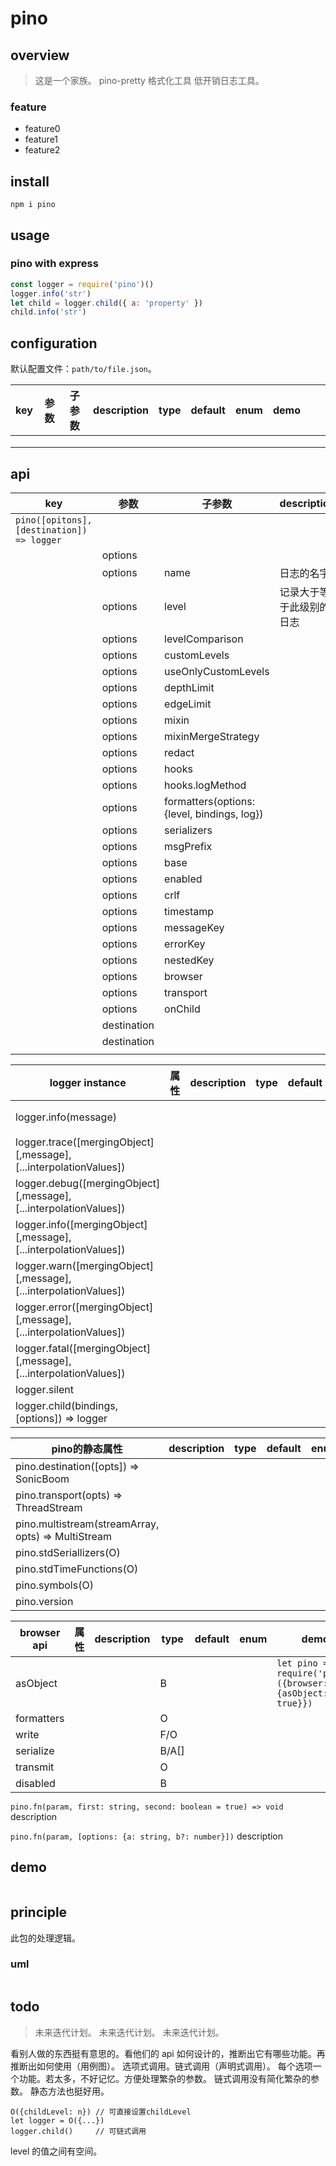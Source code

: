 # pino

## overview

> 这是一个家族。
> pino-pretty 格式化工具
> 低开销日志工具。

### feature

- feature0
- feature1
- feature2

## install

`npm i pino`

## usage

### pino with express

```js
const logger = require('pino')()
logger.info('str')
let child = logger.child({ a: 'property' })
child.info('str')
```

## configuration

默认配置文件：`path/to/file.json`。

<!-- prettier-ignore-start -->
|key|参数|子参数|description|type|default|enum|demo|||
|-|-|-|-|-|-|-|-|-|-|
|||||||||||
|||||||||||
|||||||||||
<!-- prettier-ignore-end -->

## api

<!-- prettier-ignore-start -->
|key|参数|子参数|description|type|default|enum|demo|||
|-|-|-|-|-|-|-|-|-|-|
|`pino([opitons], [destination]) => logger`||||||||||
||options|||||||||
||options|name|日志的名字|string|undefined|||||
||options|level|记录大于等于此级别的日志|string|'info'|`'fatal'60,'error'50,'warn'40,'info'30,'debug'20,'trace'10,'silent'无限`||||
||options|levelComparison||||||||
||options|customLevels||||||||
||options|useOnlyCustomLevels||||||||
||options|depthLimit||||||||
||options|edgeLimit||||||||
||options|mixin||||||||
||options|mixinMergeStrategy||||||||
||options|redact||||||||
||options|hooks||||||||
||options|hooks.logMethod||||||||
||options|formatters(options: {level, bindings, log})||||||||
||options|serializers||||||||
||options|msgPrefix||||||||
||options|base||||||||
||options|enabled||||||||
||options|crlf||||||||
||options|timestamp||||||||
||options|messageKey||||||||
||options|errorKey||||||||
||options|nestedKey||||||||
||options|browser||||||||
||options|transport||||||||
||options|onChild||||||||
||destination|||||||||
||destination|||||||||
|||||||||||
<!-- prettier-ignore-end -->

<!-- prettier-ignore-start -->
|logger instance|属性|description|type|default|enum|demo||||
|-|-|-|-|-|-|-|-|-|-|
|logger.info(message)||||||`logger.info('%o hello %s', {k: 2}, 'world')`||||
|logger.trace([mergingObject][,message], [...interpolationValues])||||||||||
|logger.debug([mergingObject][,message], [...interpolationValues])||||||||||
|logger.info([mergingObject][,message], [...interpolationValues])||||||||||
|logger.warn([mergingObject][,message], [...interpolationValues])||||||||||
|logger.error([mergingObject][,message], [...interpolationValues])||||||||||
|logger.fatal([mergingObject][,message], [...interpolationValues])||||||||||
|logger.silent||||||||||
|logger.child(bindings, [options]) => logger||||||||||
<!-- prettier-ignore-end -->

<!-- prettier-ignore-start -->
|pino的静态属性|description|type|default|enum|demo|||||
|-|-|-|-|-|-|-|-|-|-|
|pino.destination([opts]) => SonicBoom||||||||||
|pino.transport(opts) => ThreadStream||||||||||
|pino.multistream(streamArray, opts) => MultiStream||||||||||
|pino.stdSeriallizers(O)||||||||||
|pino.stdTimeFunctions(O)||||||||||
|pino.symbols(O)||||||||||
|pino.version||||||||||
<!-- prettier-ignore-end -->

<!-- prettier-ignore-start -->
|browser api|属性|description|type|default|enum|demo||||
|-|-|-|-|-|-|-|-|-|-|
|asObject|||B|||`let pino = require('pino')({browser: {asObject: true}})`||||
|formatters|||O|||||||
|write|||F/O|||||||
|serialize|||B/A[]|||||||
|transmit|||O|||||||
|disabled|||B|||||||
<!-- prettier-ignore-end -->

`pino.fn(param, first: string, second: boolean = true) => void`
description

`pino.fn(param, [options: {a: string, b?: number}])`
description

## demo

```

```

## principle

此包的处理逻辑。

### uml

```

```

## todo

> 未来迭代计划。
> 未来迭代计划。
> 未来迭代计划。

看别人做的东西挺有意思的。看他们的 api 如何设计的，推断出它有哪些功能。再推断出如何使用（用例图）。
选项式调用。链式调用（声明式调用）。
每个选项一个功能。若太多，不好记忆。方便处理繁杂的参数。
链式调用没有简化繁杂的参数。
静态方法也挺好用。

```
O({childLevel: n}) // 可直接设置childLevel
let logger = O({...})
logger.child()     // 可链式调用
```

level 的值之间有空间。
